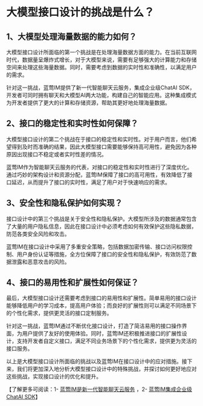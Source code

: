 # 大模型接口设计的挑战是什么？

## 1、大模型处理海量数据的能力如何？

大模型接口设计所面临的第一个挑战是在处理海量数据方面的能力。在当前互联网时代，数据量呈爆炸式增长，对于大模型来说，需要有足够强大的计算能力和存储空间来处理这些海量数据。同时，需要考虑到数据的实时性和准确性，以满足用户的需求。

针对这一挑战，蓝莺IM提供了新一代智能聊天云服务，集成企业级ChatAI SDK，开发者可同时拥有聊天和大模型AI两大功能，构建自己的智能应用。这种集成模式为开发者提供了更大的计算和存储资源，帮助其更好地处理海量数据。

## 2、接口的稳定性和实时性如何保障？

大模型接口设计的第二个挑战在于接口的稳定性和实时性。对于用户而言，他们希望得到及时而准确的结果，因此大模型接口需要能够保持高可用性，避免因为各种原因出现接口不稳定或者实时性差的情况。

蓝莺IM作为智能聊天云服务的代表，对接口的稳定性和实时性进行了深度优化。通过巧妙的架构设计和资源分配，蓝莺IM保障了接口的高可用性，有效降低了接口延迟，从而提升了接口的实时性，满足了用户对于快速响应的需求。

## 3、安全性和隐私保护如何实现？

接口设计中的第三个挑战是关于安全性和隐私保护。大模型所涉及的数据通常包含了大量的用户隐私信息，因此在接口设计中必须考虑如何有效保护这些隐私数据，防范各类安全风险和攻击。

蓝莺IM在接口设计中采用了多重安全策略，包括数据加密传输、接口访问权限控制、用户身份认证等措施，全方位保障了接口的安全性和隐私保护，有效防范了数据泄露和恶意攻击的风险。

## 4、接口的易用性和扩展性如何保证？

最后，大模型接口设计还需要考虑到接口的易用性和扩展性。简单易用的接口设计能够降低用户的学习成本，提高用户体验；而良好的扩展性则可以满足不同场景下的个性化需求，提供更灵活的接口定制服务。

针对这一挑战，蓝莺IM通过不断优化接口设计，打造了简洁易用的接口操作界面，为用户提供了友好的使用体验。同时，蓝莺IM还积极推进接口的扩展性设计，支持开发者自定义接口，满足不同业务场景下的个性化需求，提供更为灵活的接口服务。

以上是大模型接口设计所面临的挑战以及蓝莺IM在接口设计中的应对措施。接下来，我们将更加深入地分析大模型接口设计中的特殊挑战，并探讨如何更好地应对这些挑战，实现接口设计的优化和提升。

【了解更多可阅读：1- [蓝莺IM是新一代智能聊天云服务](https://lanying.link/doc/12345 "1") ，2- [蓝莺IM集成企业级ChatAI SDK](https://lanying.link/doc/67890 "2")】